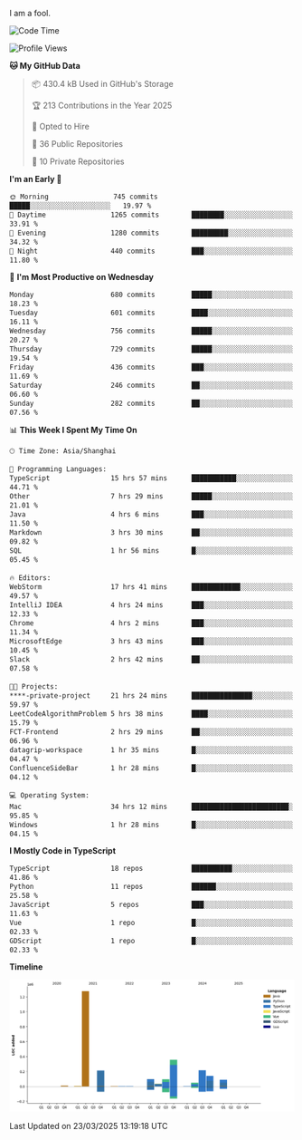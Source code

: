 I am a fool.

<!--START_SECTION:waka-->
![Code Time](http://img.shields.io/badge/Code%20Time-2%2C764%20hrs%2039%20mins-blue)

![Profile Views](http://img.shields.io/badge/Profile%20Views-4-blue)

**🐱 My GitHub Data** 

> 📦 430.4 kB Used in GitHub's Storage 
 > 
> 🏆 213 Contributions in the Year 2025
 > 
> 💼 Opted to Hire
 > 
> 📜 36 Public Repositories 
 > 
> 🔑 10 Private Repositories 
 > 
**I'm an Early 🐤** 

```text
🌞 Morning                745 commits         █████░░░░░░░░░░░░░░░░░░░░   19.97 % 
🌆 Daytime                1265 commits        ████████░░░░░░░░░░░░░░░░░   33.91 % 
🌃 Evening                1280 commits        █████████░░░░░░░░░░░░░░░░   34.32 % 
🌙 Night                  440 commits         ███░░░░░░░░░░░░░░░░░░░░░░   11.80 % 
```
📅 **I'm Most Productive on Wednesday** 

```text
Monday                   680 commits         █████░░░░░░░░░░░░░░░░░░░░   18.23 % 
Tuesday                  601 commits         ████░░░░░░░░░░░░░░░░░░░░░   16.11 % 
Wednesday                756 commits         █████░░░░░░░░░░░░░░░░░░░░   20.27 % 
Thursday                 729 commits         █████░░░░░░░░░░░░░░░░░░░░   19.54 % 
Friday                   436 commits         ███░░░░░░░░░░░░░░░░░░░░░░   11.69 % 
Saturday                 246 commits         ██░░░░░░░░░░░░░░░░░░░░░░░   06.60 % 
Sunday                   282 commits         ██░░░░░░░░░░░░░░░░░░░░░░░   07.56 % 
```


📊 **This Week I Spent My Time On** 

```text
🕑︎ Time Zone: Asia/Shanghai

💬 Programming Languages: 
TypeScript               15 hrs 57 mins      ███████████░░░░░░░░░░░░░░   44.71 % 
Other                    7 hrs 29 mins       █████░░░░░░░░░░░░░░░░░░░░   21.01 % 
Java                     4 hrs 6 mins        ███░░░░░░░░░░░░░░░░░░░░░░   11.50 % 
Markdown                 3 hrs 30 mins       ██░░░░░░░░░░░░░░░░░░░░░░░   09.82 % 
SQL                      1 hr 56 mins        █░░░░░░░░░░░░░░░░░░░░░░░░   05.45 % 

🔥 Editors: 
WebStorm                 17 hrs 41 mins      ████████████░░░░░░░░░░░░░   49.57 % 
IntelliJ IDEA            4 hrs 24 mins       ███░░░░░░░░░░░░░░░░░░░░░░   12.33 % 
Chrome                   4 hrs 2 mins        ███░░░░░░░░░░░░░░░░░░░░░░   11.34 % 
MicrosoftEdge            3 hrs 43 mins       ███░░░░░░░░░░░░░░░░░░░░░░   10.45 % 
Slack                    2 hrs 42 mins       ██░░░░░░░░░░░░░░░░░░░░░░░   07.58 % 

🐱‍💻 Projects: 
****-private-project     21 hrs 24 mins      ███████████████░░░░░░░░░░   59.97 % 
LeetCodeAlgorithmProblem 5 hrs 38 mins       ████░░░░░░░░░░░░░░░░░░░░░   15.79 % 
FCT-Frontend             2 hrs 29 mins       ██░░░░░░░░░░░░░░░░░░░░░░░   06.96 % 
datagrip-workspace       1 hr 35 mins        █░░░░░░░░░░░░░░░░░░░░░░░░   04.47 % 
ConfluenceSideBar        1 hr 28 mins        █░░░░░░░░░░░░░░░░░░░░░░░░   04.12 % 

💻 Operating System: 
Mac                      34 hrs 12 mins      ████████████████████████░   95.85 % 
Windows                  1 hr 28 mins        █░░░░░░░░░░░░░░░░░░░░░░░░   04.15 % 
```

**I Mostly Code in TypeScript** 

```text
TypeScript               18 repos            ██████████░░░░░░░░░░░░░░░   41.86 % 
Python                   11 repos            ██████░░░░░░░░░░░░░░░░░░░   25.58 % 
JavaScript               5 repos             ███░░░░░░░░░░░░░░░░░░░░░░   11.63 % 
Vue                      1 repo              █░░░░░░░░░░░░░░░░░░░░░░░░   02.33 % 
GDScript                 1 repo              █░░░░░░░░░░░░░░░░░░░░░░░░   02.33 % 
```



**Timeline**

![Lines of Code chart](https://raw.githubusercontent.com/VeejaLiu/VeejaLiu/master/assets/bar_graph.png)


 Last Updated on 23/03/2025 13:19:18 UTC
<!--END_SECTION:waka-->
